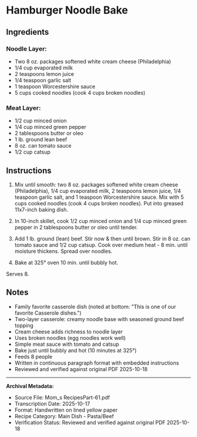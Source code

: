# Hamburger Noodle Bake

## Ingredients

### Noodle Layer:
- Two 8 oz. packages softened white cream cheese (Philadelphia)
- 1/4 cup evaporated milk
- 2 teaspoons lemon juice
- 1/4 teaspoon garlic salt
- 1 teaspoon Worcestershire sauce
- 5 cups cooked noodles (cook 4 cups broken noodles)

### Meat Layer:
- 1/2 cup minced onion
- 1/4 cup minced green pepper
- 2 tablespoons butter or oleo
- 1 lb. ground lean beef
- 8 oz. can tomato sauce
- 1/2 cup catsup

## Instructions

1. Mix until smooth: two 8 oz. packages softened white cream cheese (Philadelphia), 1/4 cup evaporated milk, 2 teaspoons lemon juice, 1/4 teaspoon garlic salt, and 1 teaspoon Worcestershire sauce. Mix with 5 cups cooked noodles (cook 4 cups broken noodles). Put into greased 11x7-inch baking dish.

2. In 10-inch skillet, cook 1/2 cup minced onion and 1/4 cup minced green pepper in 2 tablespoons butter or oleo until tender.

3. Add 1 lb. ground (lean) beef. Stir now & then until brown. Stir in 8 oz. can tomato sauce and 1/2 cup catsup. Cook over medium heat - 8 min. until moisture thickens. Spread over noodles.

4. Bake at 325° oven 10 min. until bubbly hot.

Serves 8.

## Notes

- Family favorite casserole dish (noted at bottom: "This is one of our favorite Casserole dishes.")
- Two-layer casserole: creamy noodle base with seasoned ground beef topping
- Cream cheese adds richness to noodle layer
- Uses broken noodles (egg noodles work well)
- Simple meat sauce with tomato and catsup
- Bake just until bubbly and hot (10 minutes at 325°)
- Feeds 8 people
- Written in continuous paragraph format with embedded instructions
- Reviewed and verified against original PDF 2025-10-18

---

**Archival Metadata:**
- Source File: Mom_s RecipesPart-61.pdf
- Transcription Date: 2025-10-17
- Format: Handwritten on lined yellow paper
- Recipe Category: Main Dish - Pasta/Beef
- Verification Status: Reviewed and verified against original PDF 2025-10-18

